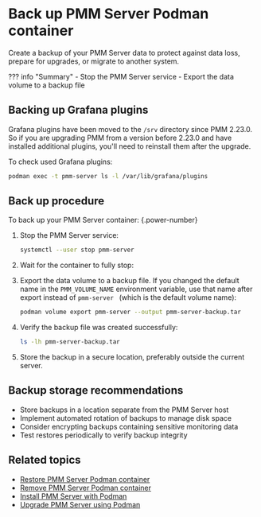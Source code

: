 # Back up PMM Server Podman container

Create a backup of your PMM Server data to protect against data loss, prepare for upgrades, or migrate to another system.

??? info "Summary"
    - Stop the PMM Server service
    - Export the data volume to a backup file

## Backing up Grafana plugins

Grafana plugins have been moved to the `/srv` directory since PMM 2.23.0. So if you are upgrading PMM from a version before 2.23.0 and have installed additional plugins, you'll need to reinstall them after the upgrade.
 
To check used Grafana plugins:
```sh
podman exec -t pmm-server ls -l /var/lib/grafana/plugins
```

## Back up procedure

To back up your PMM Server container:
{.power-number}

1. Stop the PMM Server service:

    ```sh
    systemctl --user stop pmm-server
    ```

2. Wait for the container to fully stop:

    <div hidden>
    ```sh
    podman wait --condition=stopped pmm-server || true
    sleep 30
    ```
    </div>

3. Export the data volume to a backup file. If you changed the default name in the `PMM_VOLUME_NAME` environment variable, use that name after export instead of `pmm-server ` (which is the default volume name):

    ```sh
    podman volume export pmm-server --output pmm-server-backup.tar
    ```

4. Verify the backup file was created successfully:
    ```sh
    ls -lh pmm-server-backup.tar
    ```

5. Store the backup in a secure location, preferably outside the current server.

## Backup storage recommendations

- Store backups in a location separate from the PMM Server host
- Implement automated rotation of backups to manage disk space
- Consider encrypting backups containing sensitive monitoring data
- Test restores periodically to verify backup integrity

## Related topics

- [Restore PMM Server Podman container](restore_container_podman.md) 
- [Remove PMM Server Podman container](remove_container_podman.md) 
- [Install PMM Server with Podman](index.md) 
- [Upgrade PMM Server using Podman](../../../../pmm-upgrade/upgrade_podman.md)